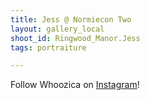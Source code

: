 ```yaml
---
title: Jess @ Normiecon Two
layout: gallery_local
shoot_id: Ringwood_Manor.Jess
tags: portraiture

---
```


Follow Whoozica on [Instagram](https://www.instagram.com/Whoozica)!